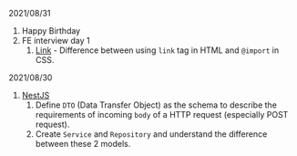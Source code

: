 2021/08/31
1. Happy Birthday
2. FE interview day 1
   1. [Link](../posts/link_tag_and_@import.md) - Difference between using `link` tag in HTML and `@import` in CSS. 

2021/08/30
1. [NestJS](../javascript/nestJSTheCompleteDeveloperGuide/README.md)
   1. Define `DTO` (Data Transfer Object) as the schema to describe the requirements of incoming `body` of a HTTP request (especially POST request).
   2. Create `Service` and `Repository` and understand the difference between these 2 models.